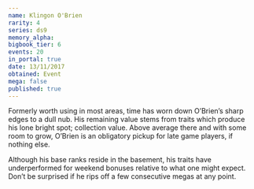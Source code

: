 ```yaml
---
name: Klingon O'Brien
rarity: 4
series: ds9
memory_alpha:
bigbook_tier: 6
events: 20
in_portal: true
date: 13/11/2017
obtained: Event
mega: false
published: true
---
```


Formerly worth using in most areas, time has worn down O’Brien’s sharp edges to a dull nub. His remaining value stems from traits which produce his lone bright spot; collection value. Above average there and with some room to grow, O’Brien is an obligatory pickup for late game players, if nothing else.

Although his base ranks reside in the basement, his traits have underperformed for weekend bonuses relative to what one might expect. Don’t be surprised if he rips off a few consecutive megas at any point.
